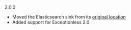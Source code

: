 2.0.0
 * Moved the Elasticsearch sink from its [original location](https://github.com/serilog/serilog)
 * Added support for Exceptionless 2.0.